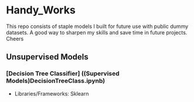 # Handy_Works
This repo consists of staple models I built for future use with public dummy datasets. A good way to sharpen my skills and save time in future projects. Cheers

## Unsupervised Models
### [Decision Tree Classifier] ((Supervised Models)DecisionTreeClass.ipynb)
- Libraries/Frameworks: Sklearn
 
